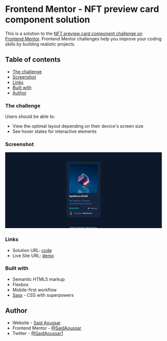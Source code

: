 # Frontend Mentor - NFT preview card component solution

This is a solution to the [NFT preview card component challenge on Frontend Mentor](https://www.frontendmentor.io/challenges/nft-preview-card-component-SbdUL_w0U). Frontend Mentor challenges help you improve your coding skills by building realistic projects.

## Table of contents

- [The challenge](#the-challenge)
- [Screenshot](#screenshot)
- [Links](#links)
- [Built with](#built-with)
- [Author](#author)

### The challenge

Users should be able to:

- View the optimal layout depending on their device's screen size
- See hover states for interactive elements

### Screenshot

![nft-preview-card](./screenshots/nft-preview-card.jpeg)

### Links

- Solution URL: [code](https://github.com/SaidAoussar/nft-preview-card-component)
- Live Site URL: [demo](https://saidaoussar.github.io/nft-preview-card-component/)

### Built with

- Semantic HTML5 markup
- Flexbox
- Mobile-first workflow
- [Sass](https://sass-lang.com/) - CSS with superpowers

## Author

- Website - [Said Aoussar](https://saidaoussar.tech/)
- Frontend Mentor - [@SaidAoussar](https://www.frontendmentor.io/profile/SaidAoussar)
- Twitter - [@SaidAoussar1](https://twitter.com/SaidAoussar1)
